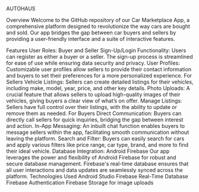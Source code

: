AUTOHAUS

Overview
Welcome to the GitHub repository of our Car Marketplace App, a comprehensive platform designed to revolutionize the way cars are bought and sold. Our app bridges the gap between car buyers and sellers by providing a user-friendly interface and a suite of interactive features.

Features
User Roles: Buyer and Seller
Sign-Up/Login Functionality: Users can register as either a buyer or a seller. The sign-up process is streamlined for ease of use while ensuring data security and privacy.
User Profiles: Customizable user profiles allow sellers to provide their contact information and buyers to set their preferences for a more personalized experience.
For Sellers
Vehicle Listings: Sellers can create detailed listings for their vehicles, including make, model, year, price, and other key details.
Photo Uploads: A crucial feature that allows sellers to upload high-quality images of their vehicles, giving buyers a clear view of what’s on offer.
Manage Listings: Sellers have full control over their listings, with the ability to update or remove them as needed.
For Buyers
Direct Communication: Buyers can directly call sellers for quick inquiries, bridging the gap between interest and action.
In-App Messaging: An inbuilt chat function enables buyers to message sellers within the app, facilitating smooth communication without leaving the platform.
Search and Filter: Buyers can easily search for cars and apply various filters like price range, car type, brand, and more to find their ideal vehicle.
Database Integration: Android Firebase
Our app leverages the power and flexibility of Android Firebase for robust and secure database management. Firebase's real-time database ensures that all user interactions and data updates are seamlessly synced across the platform.
Technologies Used
Android Studio
Firebase Real-Time Database
Firebase Authentication
Firebase Storage for image uploads
